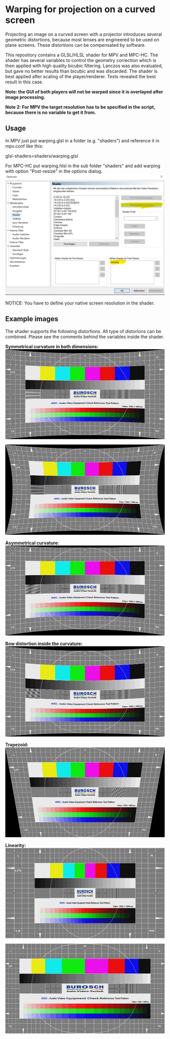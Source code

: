 # Warping for projection on a curved screen
Projecting an image on a curved screen with a projector introduces several geometric distortions, because most lenses are engineered to be used on plane screens. These distortions can be compensated by software.

This repository contains a GLSL/HLSL shader for MPV and MPC-HC. The shader has several variables to control the geometry correction which is then applied with high quality bicubic filtering. Lanczos was also evaluated, but gave no better results than bicubic and was discarded. The shader is best applied after scaling of the player/renderer. Tests revealed the best result in this case.

**Note: the GUI of both players will not be warped since it is overlayed after image processing.**

**Note 2: For MPV the target resolution has to be specified in the script, because there is no variable to get it from.**


## Usage
In MPV just put warping.glsl in a folder (e.g. "shaders") and reference it in mpv.conf like this:

glsl-shaders=shaders/warping.glsl


For MPC-HC put warping.hlsl in the sub folder "shaders" and add warping with option "Post-resize" in the options dialog.
![Alt text](mpc-hc_shader.png)

NOTICE: You have to define your native screen resolution in the shader.

## Example images
The shader supports the following distortions. All type of distorions can be combined. Please see the comments behind the variables inside the shader.

**Symmetrical curvature in both dimensions:**
![Alt text](example_hor_sym.jpg)

![Alt text](example_hor_vert_sym.jpg)

**Asymmetrical curvature:**
![Alt text](example_hor_asym.jpg)

**Bow distortion inside the curvature:**
![Alt text](example_hor_bow.jpg)

**Trapezoid:**
![Alt text](exmple_trapezoid.jpg)

**Linearity:**
![Alt text](example_linearity1.jpg)

![Alt text](example_linearity2.jpg)
